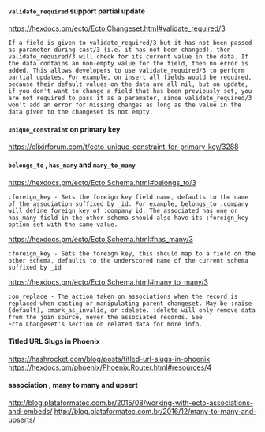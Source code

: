 #### `validate_required` support partial update

https://hexdocs.pm/ecto/Ecto.Changeset.html#validate_required/3

```
If a field is given to validate_required/3 but it has not been passed as parameter during cast/3 (i.e. it has not been changed), then validate_required/3 will check for its current value in the data. If the data contains an non-empty value for the field, then no error is added. This allows developers to use validate_required/3 to perform partial updates. For example, on insert all fields would be required, because their default values on the data are all nil, but on update, if you don't want to change a field that has been previously set, you are not required to pass it as a paramater, since validate_required/3 won't add an error for missing changes as long as the value in the data given to the changeset is not empty.
```

#### `unique_constraint` on primary key

https://elixirforum.com/t/ecto-unique-constraint-for-primary-key/3288

#### `belongs_to` , `has_many` and `many_to_many`

https://hexdocs.pm/ecto/Ecto.Schema.html#belongs_to/3

```
:foreign_key - Sets the foreign key field name, defaults to the name of the association suffixed by _id. For example, belongs_to :company will define foreign key of :company_id. The associated has_one or has_many field in the other schema should also have its :foreign_key option set with the same value.
```

https://hexdocs.pm/ecto/Ecto.Schema.html#has_many/3

```
:foreign_key - Sets the foreign key, this should map to a field on the other schema, defaults to the underscored name of the current schema suffixed by _id
```

https://hexdocs.pm/ecto/Ecto.Schema.html#many_to_many/3
```
:on_replace - The action taken on associations when the record is replaced when casting or manipulating parent changeset. May be :raise (default), :mark_as_invalid, or :delete. :delete will only remove data from the join source, never the associated records. See Ecto.Changeset's section on related data for more info.

```

#### Titled URL Slugs in Phoenix

https://hashrocket.com/blog/posts/titled-url-slugs-in-phoenix
https://hexdocs.pm/phoenix/Phoenix.Router.html#resources/4

#### association , many to many and upsert 

http://blog.plataformatec.com.br/2015/08/working-with-ecto-associations-and-embeds/
http://blog.plataformatec.com.br/2016/12/many-to-many-and-upserts/



